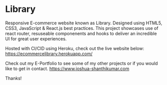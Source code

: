 # Library
Responsive E-commerce website known as Library. Designed using HTML5, CSS3, JavaScript & React.js best practices. This project showcases use of react router, resuseable componenents and hooks to deliver an incredible UI for great user experiences.

Hosted with CI/CID using Heroku, check out the live website below:
https://ecommercelibrary.herokuapp.com/

Check out my E-Portfolio to see some of my other projects or if you would like to get in contact.
https://www.joshua-shanthikumar.com

Thanks!

